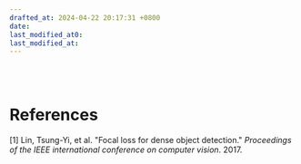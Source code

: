 ```yaml
---
drafted_at: 2024-04-22 20:17:31 +0800
date:
last_modified_at0: 
last_modified_at:
---
```


<br>



<br>

# References

[1] Lin, Tsung-Yi, et al. "Focal loss for dense object detection." *Proceedings of the IEEE international conference on computer vision*. 2017.


